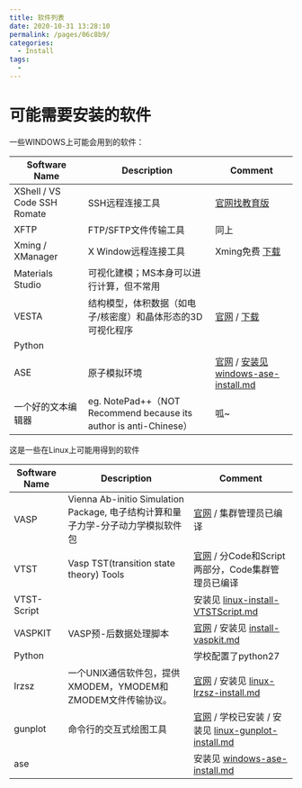```yaml
---
title: 软件列表
date: 2020-10-31 13:28:10
permalink: /pages/06c8b9/
categories: 
  - Install
tags: 
  - 
---
```




# 可能需要安装的软件

一些WINDOWS上可能会用到的软件：

| Software Name               | Description                                                  | Comment                                                      |
| --------------------------- | ------------------------------------------------------------ | ------------------------------------------------------------ |
| XShell / VS Code SSH Romate | SSH远程连接工具                                              | [官网找教育版](https://www.netsarang.com/zh/free-for-home-school/) |
| XFTP                        | FTP/SFTP文件传输工具                                         | 同上                                                         |
| Xming / XManager            | X Window远程连接工具                                         | Xming免费 [下载](http://www1.udel.edu/topics/connect/sw/xming/) |
| Materials Studio            | 可视化建模；MS本身可以进行计算，但不常用                     |                                                              |
| VESTA                       | 结构模型，体积数据（如电子/核密度）和晶体形态的3D可视化程序  | [官网](http://jp-minerals.org/vesta/en/) / [下载](http://jp-minerals.org/vesta/en/download.html) |
| Python                      |                                                              |                                                              |
| ASE                         | 原子模拟环境                                                 | [官网](http://wiki.fysik.dtu.dk/ase) / [安装见windows-ase-install.md](01-03-install-ase.md) |
| 一个好的文本编辑器          | eg. NotePad++（NOT Recommend because its author is anti-Chinese） | 呱~                                                          |

这是一些在Linux上可能用得到的软件

| Software Name | Description                                                  | Comment                                                      |
| ------------- | ------------------------------------------------------------ | ------------------------------------------------------------ |
| VASP          | Vienna Ab-initio Simulation Package, 电子结构计算和量子力学-分子动力学模拟软件包 | [官网](http://www.vasp.at/) / 集群管理员已编译               |
| VTST          | Vasp TST(transition state theory) Tools                      | [官网](http://theory.cm.utexas.edu/vtsttools/index.html) / 分Code和Script两部分，Code集群管理员已编译 |
| VTST-Script   |                                                              | 安装见  [linux-install-VTSTScript.md](02-02-linux-install-vtstScript.md) |
| VASPKIT       | VASP预-后数据处理脚本                                        | [官网](https://vaspkit.com/index.html) / 安装见  [install-vaspkit.md](02-01-linux-install-vaspkit.md) |
| Python        |                                                              | 学校配置了python27                                           |
| Irzsz         | 一个UNIX通信软件包，提供XMODEM，YMODEM和ZMODEM文件传输协议。 | [官网](https://ohse.de/uwe/software/lrzsz.html) / 安装见  [linux-lrzsz-install.md](02-03-linux-install-lrzsz.md) |
| gunplot       | 命令行的交互式绘图工具                                       | [官网](http://www.gnuplot.info/) / 学校已安装 / 安装见  [linux-gunplot-install.md](03-02-linux-install-gnuplot.md) |
| ase           |                                                              | 安装见 [windows-ase-install.md](01-03-install-ase.md)        |